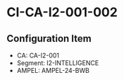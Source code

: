 # CI-CA-I2-001-002

## Configuration Item
- CA: CA-I2-001
- Segment: I2-INTELLIGENCE
- AMPEL: AMPEL-24-BWB
